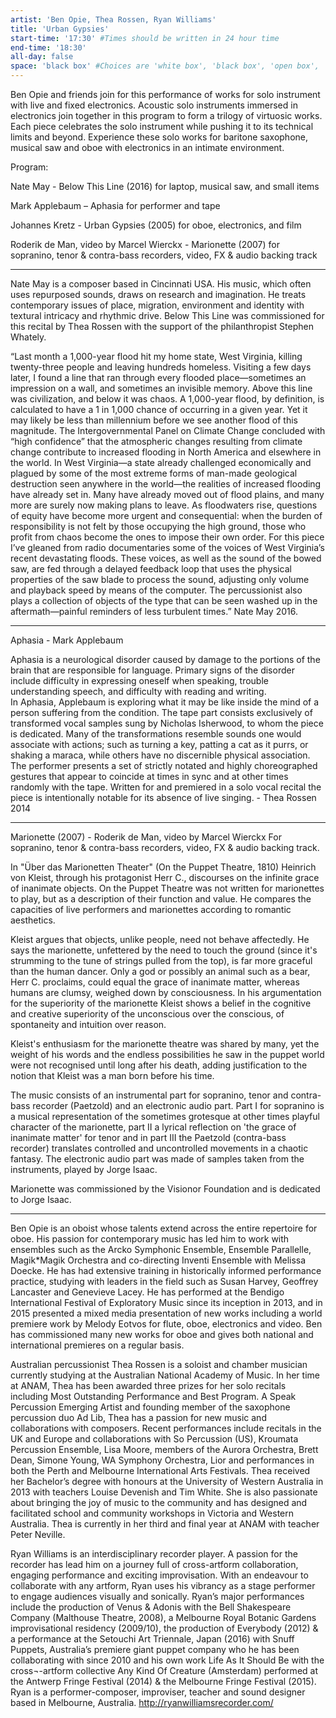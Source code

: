 ```yaml
---
artist: 'Ben Opie, Thea Rossen, Ryan Williams'
title: 'Urban Gypsies'
start-time: '17:30' #Times should be written in 24 hour time
end-time: '18:30'
all-day: false
space: 'black box' #Choices are 'white box', 'black box', 'open box', 'grounds'
---
```

<!-- Description -->
Ben Opie and friends join for this performance of works for solo instrument with live and fixed electronics. Acoustic solo instruments immersed in electronics join together in this program to form a trilogy of virtuosic works. Each piece celebrates the solo instrument while pushing it to its technical limits and beyond. Experience these solo works for baritone saxophone, musical saw and oboe with electronics in an intimate environment.

Program:

Nate May - Below This Line (2016) for laptop, musical saw, and small items

Mark Applebaum – Aphasia for performer and tape

Johannes Kretz - Urban Gypsies (2005) for oboe, electronics, and film

Roderik de Man, video by Marcel Wierckx - Marionette (2007) for sopranino, tenor & contra-bass recorders, video, FX & audio backing track

---

Nate May is a composer based in Cincinnati USA. His music, which often uses repurposed sounds, draws on research and imagination. He treats contemporary issues of place, migration, environment and identity with textural intricacy and rhythmic drive. Below This Line was commissioned for this recital by Thea Rossen with the support of the philanthropist Stephen Whately.

“Last month a 1,000-year flood hit my home state, West Virginia, killing twenty-three people and leaving hundreds homeless. Visiting a few days later, I found a line that ran through every flooded place—sometimes an impression on a wall, and sometimes an invisible memory. Above this line was civilization, and below it was chaos. A 1,000-year flood, by definition, is calculated to have a 1 in 1,000 chance of occurring in a given year. Yet it may likely be less than millennium before we see another flood of this magnitude. The Intergovernmental Panel on Climate Change concluded with “high confidence” that the atmospheric changes resulting from climate change contribute to increased flooding in North America and elsewhere in the world. In West Virginia—a state already challenged economically and plagued by some of the most extreme forms of man-made geological destruction seen anywhere in the world—the realities of increased flooding have already set in. Many have already moved out of flood plains, and many more are surely now making plans to leave. As floodwaters rise, questions of equity have become more urgent and consequential: when the burden of responsibility is not felt by those occupying the high ground, those who profit from chaos become the ones to impose their own order.
For this piece I’ve gleaned from radio documentaries some of the voices of West Virginia’s recent devastating floods. These voices, as well as the sound of the bowed saw, are fed through a delayed feedback loop that uses the physical properties of the saw blade to process the sound, adjusting only volume and playback speed by means of the computer. The percussionist also plays a collection of objects of the type that can be seen washed up in the aftermath—painful reminders of less turbulent times.” Nate May 2016. 

---

Aphasia - Mark Applebaum

Aphasia is a neurological disorder caused by damage to the portions of the brain that are responsible for language. Primary signs of the disorder include difficulty in expressing oneself when speaking, trouble understanding speech, and difficulty with reading and writing.
 
In Aphasia, Applebaum is exploring what it may be like inside the mind of a person suffering from the condition. The tape part consists exclusively of transformed vocal samples sung by Nicholas Isherwood, to whom the piece is dedicated. Many of the transformations resemble sounds one would associate with actions; such as turning a key, patting a cat as it purrs, or shaking a maraca, while others have no discernible physical association. The performer presents a set of strictly notated and highly choreographed gestures that appear to coincide at times in sync and at other times randomly with the tape. Written for and premiered in a solo vocal recital the piece is intentionally notable for its absence of live singing. - Thea Rossen 2014

---

Marionette (2007) - Roderik de Man, video by Marcel Wierckx
For sopranino, tenor & contra-bass recorders, video, FX & audio backing track.

In "Über das Marionetten Theater" (On the Puppet Theatre, 1810) Heinrich von Kleist, through his protagonist Herr C., discourses on the infinite grace of inanimate objects. On the Puppet Theatre was not written for marionettes to play, but as a description of their function and value. He compares the capacities of live performers and marionettes according to romantic aesthetics. 

Kleist argues that objects, unlike people, need not behave affectedly. He says the marionette, unfettered by the need to touch the ground (since it's strumming to the tune of strings pulled from the top), is far more graceful than the human dancer. Only a god or possibly an animal such as a bear, Herr C. proclaims, could equal the grace of inanimate matter, whereas humans are clumsy, weighed down by consciousness. In his argumentation for the superiority of the marionette Kleist shows a belief in the cognitive and creative superiority of the unconscious over the conscious, of spontaneity and intuition over reason.

Kleist's enthusiasm for the marionette theatre was shared by many, yet the weight of his words and the endless possibilities he saw in the puppet world were not recognised until long after his death, adding justification to the notion that Kleist was a man born before his time.

The music consists of an instrumental part for sopranino, tenor and contra-bass recorder (Paetzold) and an electronic audio part. Part I for sopranino is a musical representation of the sometimes grotesque at other times playful character of the marionette, part II a lyrical reflection on 'the grace of inanimate matter' for tenor and in part III the Paetzold (contra-bass recorder) translates controlled and uncontrolled movements in a chaotic fantasy. The electronic audio part was made of samples taken from the instruments, played by Jorge Isaac. 

Marionette was commissioned by the Visionor Foundation and is dedicated to Jorge Isaac.

---

<!-- Bio -->
Ben Opie is an oboist whose talents extend across the entire repertoire for oboe. His passion for contemporary music has led him to work with ensembles such as the Arcko Symphonic Ensemble, Ensemble Parallelle, Magik*Magik Orchestra and co-directing Inventi Ensemble with Melissa Doecke. He has had extensive training in historically informed performance practice, studying with leaders in the field such as Susan Harvey, Geoffrey Lancaster and Genevieve Lacey. He has performed at the Bendigo International Festival of Exploratory Music since its inception in 2013, and in 2015 presented a mixed media presentation of
new works including a world premiere work by Melody Eotvos for flute, oboe, electronics and video. Ben has commissioned many new works for oboe and gives both national and international premieres on a regular basis.

Australian percussionist Thea Rossen is a soloist and chamber musician currently studying at the Australian National Academy of Music. In her time at ANAM, Thea has been awarded three prizes for her solo recitals including Most Outstanding Performance and Best Program. A Speak Percussion Emerging Artist and founding member of the saxophone percussion duo Ad Lib, Thea has a passion for new music and collaborations with composers. Recent performances include recitals in the UK and Europe and collaborations with So Percussion (US), Kroumata Percussion Ensemble, Lisa Moore, members of the Aurora Orchestra, Brett Dean, Simone Young, WA Symphony Orchestra, Lior and performances in both the Perth and Melbourne International Arts Festivals. Thea received her Bachelor’s degree with honours at the University of Western Australia in 2013 with teachers Louise Devenish and Tim White. She is also passionate about bringing the joy of music to the community and has designed and facilitated school and community workshops in Victoria and Western Australia. Thea is currently in her third and final year at ANAM with teacher Peter Neville.

Ryan Williams is an interdisciplinary recorder player. A passion for the recorder has lead him on a journey full of cross-artform collaboration, engaging performance and exciting improvisation. With an endeavour to collaborate with any artform, Ryan uses his vibrancy as a stage performer to engage audiences visually and sonically.
Ryan’s major performances include the production of Venus & Adonis with the Bell Shakespeare Company (Malthouse Theatre, 2008), a Melbourne Royal Botanic Gardens improvisational residency (2009/10), the production of Everybody (2012) & a performance at the Setouchi Art Triennale, Japan (2016) with Snuff Puppets, Australia’s premiere giant puppet company who he has been collaborating with since 2010 and his own work Life As It Should Be with the cross¬-artform collective Any Kind Of Creature (Amsterdam) performed at the Antwerp Fringe Festival (2014) & the Melbourne Fringe Festival (2015).
Ryan is a performer-composer, improviser, teacher and sound designer based in Melbourne, Australia.
http://ryanwilliamsrecorder.com/
